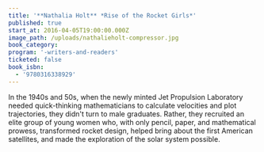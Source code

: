 ```yaml
---
title: '**Nathalia Holt** *Rise of the Rocket Girls*'
published: true
start_at: 2016-04-05T19:00:00.000Z
image_path: /uploads/nathalieholt-compressor.jpg
book_category:
program: '-writers-and-readers'
ticketed: false
book_isbn:
  - '9780316338929'
---
```



In the 1940s and 50s, when the newly minted Jet Propulsion Laboratory needed quick-thinking mathematicians to calculate velocities and plot trajectories, they didn't turn to male graduates. Rather, they recruited an elite group of young women who, with only pencil, paper, and mathematical prowess, transformed rocket design, helped bring about the first American satellites, and made the exploration of the solar system possible.
